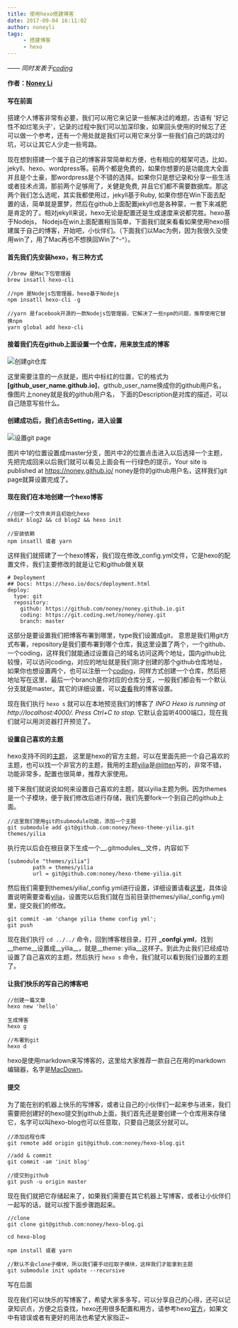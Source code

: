 ```yaml
---
title: 使用hexo搭建博客
date: 2017-09-04 16:11:02
author: noneyli
tags:
     - 搭建博客
     - hexo
---
```


[Noney Li]: https://github.com/noney/ "noneyli"

*—— 同时发表于[coding](http://noney.coding.me/)*

__作者：[Noney Li]__

#### 写在前面
搭建个人博客非常有必要，我们可以用它来记录一些解决过的难题，古语有 '好记性不如烂笔头子'，记录的过程中我们可以加深印象，如果回头使用的时候忘了还可以做一个参考，还有一个用处就是我们可以用它来分享一些我们自己的跳过的坑，可以让其它人少走一些弯路。

现在想到搭建一个属于自己的博客非常简单和方便，也有相应的框架可选，比如，jekyll、hexo、wordpress等。前两个都是免费的，如果你想要的是功能庞大全面并且是个土豪，那wordpress是个不错的选择。如果你只是想记录和分享一些生活或者技术点滴，那前两个足够用了，关健是免费, 并且它们都不需要数据库。那这两个我们怎么选呢，其实我都使用过，jekyll基于Ruby, 如果你想在Win下面去配置的话，简单就是噩梦，然后在github上面配置jekyll也是各种蒙，一套下来减肥是肯定的了。相对jekyll来说，hexo无论是配置还是生成速度来说都完胜。hexo基于Nodejs， Nodejs在win上面配置相当简单，下面我们就来看看如果使用hexo搭建属于自己的博客，开始吧，小伙伴们。（下面我们以Mac为例，因为我很久没使用win了，用了Mac再也不想换回Win了^-^）。

#### 首先我们先安装hexo，有三种方式

```
//brew 是Mac下包管理器
brew insatll hexo-cli

//npm 是Nodejs包管理器，hexo基于Nodejs
npm insatll hexo-cli -g

//yarn 是facebook开源的一款Nodejs包管理器，它解决了一些npm的问题，推荐使用它替换npm
yarn global add hexo-cli

```

<!-- more -->

#### 接着我们先在github上面设置一个仓库，用来放生成的博客

![创建git仓库](http://ovsc3ua8e.bkt.clouddn.com/create-hexo-blog-create-git-repo.png)

这里需要注意的一点就是，图片中标红的位置，它的格式为 __[github\_user\_name.github.io]__，github_user_name换成你的github用户名，像图片上noney就是我的github用户名， 下面的Description是对库的描述，可以自己随意写些什么。

#### 创建成功后，我们点击Setting，进入设置

![设置git page](http://ovsc3ua8e.bkt.clouddn.com/create-hexo-blog-setting-git.png)

图片中1的位置设置成master分支，图片中2的位置点击进入以后选择一个主题，先把完成回来以后我们就可以看见上面会有一行绿色的提示，Your site is published at https://noney.github.io/ noney是你的github用户名，这样我们git page就算设置完成了。

#### 现在我们在本地创建一个hexo博客

```
//创建一个文件夹并且初始化hexo
mkdir blog2 && cd blog2 && hexo init

//安装依赖
npm insatll 或者 yarn

```

这样我们就搭建了一个hexo博客，我们现在修改_config.yml文件，它是hexo的配置文件，我们主要修改的就是让它和github做关联

```
# Deployment
## Docs: https://hexo.io/docs/deployment.html
deploy:
  type: git
  repository: 
    github: https://github.com/noney/noney.github.io.git
    coding: https://git.coding.net/noney/noney.git
    branch: master

```

这部分是要设置我们把博客布署到哪里，type我们设置成git， 意思是我们用git方式布署，repository是我们要布署到哪个仓库，我这里设置了两个，一个github、一个coding，这样我们就能通过设置自己的域名访问这两个地址，国内github比较慢，可以访问coding，对应的地址就是我们刚才创建的那个github仓库地址，如果你也想设置两个，也可以注册一个[coding](https://coding.net/)，同样方式创建一个仓库，然后把地址写在这里，最后一个branch是你对应的仓库分支，一般我们都会有一个默认分支就是master。其它的详细设置，可以[查看](https://github.com/noney/hexo-blog/blob/master/_config.yml)我的博客设置。

现在我们执行 `hexo s` 就可以在本地预览我们的博客了 _INFO  Hexo is running at http://localhost:4000/. Press Ctrl+C to stop._ 它默认会监听4000端口，现在我们就可以用浏览器打开预览了。

#### 设置自己喜欢的主题

hexo支持不同的[主题](https://hexo.io/themes/)， 这里是hexo的官方主题，可以在里面先把一个自己喜欢的主题，也可以找一个非官方的主题，我用的主题[yilia](https://github.com/litten/hexo-theme-yilia)是[@litten](https://github.com/litten)写的，非常不错，功能非常多，配置也很简单，推荐大家使用。

接下来我们就说说如何来设置自己喜欢的主题，就以yilia主题为例。因为themes是一个子模块，便于我们修改后进行存储，我们先要fork一个到自己的github上面。

```
//这里我们使用git的submodule功能，添加一个主题
git submodule add git@github.com:noney/hexo-theme-yilia.git themes/yilia

```

执行完以后会在根目录下生成一个__.gitmodules__文件，内容如下

```
[submodule "themes/yilia"]
        path = themes/yilia
        url = git@github.com:noney/hexo-theme-yilia.git

```

然后我们需要到themes/yilia/_config.yml进行设置，详细设置请看[这里](https://github.com/noney/hexo-theme-yilia/blob/3e98724c35e6ba2d063a234397c111ccf92896e2/_config.yml)，具体设置说明需要查看[yilia](https://github.com/litten/hexo-theme-yilia)，设置完以后我们就在当前目录(themes/yilia/_config.yml)里，提交我们的修改。

```
git commit -am 'change yilia theme config yml';
git push

```

现在我们执行 `cd ../../` 命令，回到博客根目录，打开 __\_confgi.yml__，找到__theme__设置成__yilia__，就是__theme: yilia__这样子。到此为止我们已经成功设置了自己喜欢的主题，然后执行 `hexo s` 命令，我们就可以看到我们设置的主题了。

#### 让我们快乐的写自己的博客吧

```
//创建一篇文章
hexo new 'hello'

生成博客
hexo g

//布署到git
hexo d

```

hexo是使用markdown来写博客的，这里给大家推荐一款自己在用的markdown编辑器，名字是[MacDown](http://macdown.uranusjr.com/)。

#### 提交

为了能在别的机器上快乐的写博客，或者让自己的小伙伴们一起来参与进来，我们需要把创建好的hexo提交到github上面，我们首先还是要创建一个仓库用来存储它，名字可以叫hexo-blog也可以任意取，只要自己能区分就可以。

```
//添加远程仓库
git remote add origin git@github.com:noney/hexo-blog.git

//add & commit
git commit -am 'init blog'

//提交到github
git push -u origin master

```

现在我们就把它存储起来了，如果我们需要在其它机器上写博客，或者让小伙伴们一起写的话，就可以按下面步骤跑起来。

```
//clone
git clone git@github.com:noney/hexo-blog.gi

cd hexo-blog

npm install 或者 yarn

//默认不会clone子模块，所以我们要手动拉取子模块，这样我们才能拿到主题
git submodule init update --recursive

```

写在后面

现在我们可以快乐的写博客了，希望大家多多写，可以分享自己的心得，还可以记录知识点，方便之后查找，hexo还用很多配置和用方，请参考hexo[官方](https://hexo.io/)，如果文中有错误或者有更好的用法也希望大家指正~


